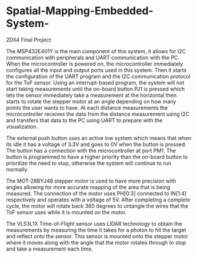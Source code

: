 # Spatial-Mapping-Embedded-System-
2DX4 Final Project

  The MSP432E401Y is the main component of this system, it allows for I2C communication with
peripherals and UART communication with the PC. When the microcontroller is powered on, the
microcontroller immediately configures all the input and output ports used in this system. Then it starts
the configuration of the UART program and the I2C communication protocol for the ToF sensor. Using an
interrupt-based program, the system will not start taking measurements until the on-board button PJ1 is
pressed which lets the sensor immediately take a measurement at the horizontal then starts to rotate
the stepper motor at an angle depending on how many points the user wants to have. At each distance
measurements the microcontroller receives the data from the distance measurement using I2C and
transfers that data to the PC using UART to prepare with the visualization.

  The external push button uses an active low system which means that when its idle it has a
voltage of 3.3V and goes to 0V when the button is pressed. The button has a connection with the
microcontroller at port PM1. The button is programmed to have a higher priority than the on-board
button to prioritize the need to stop, otherwise the system will continue to run normally.

  The MOT-28BYJ48 stepper motor is used to have more precision with angles allowing for more
accurate mapping of the area that is being measured. The connection of the motor uses PH[0:3]
connected to IN[1:4] respectively and operates with a voltage of 5V. After completing a complete cycle,
the motor will rotate back 360 degrees to untangle the wires that the ToF sensor uses while it is
mounted on the motor.

  The VL53L1X Time-of-Flight sensor uses LIDAR technology to obtain the measurements by
measuring the time it takes for a photon to hit the target and reflect onto the sensor. This sensor is
mounted onto the stepper motor where it moves along with the angle that the motor rotates through to
stop and take a measurement each time.
